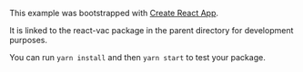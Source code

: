 This example was bootstrapped with [Create React App](https://github.com/facebook/create-react-app).

It is linked to the react-vac package in the parent directory for development purposes.

You can run `yarn install` and then `yarn start` to test your package.
